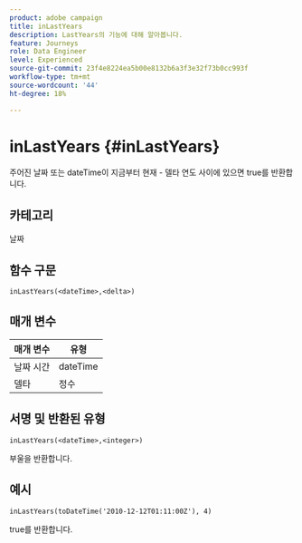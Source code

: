 ```yaml
---
product: adobe campaign
title: inLastYears
description: LastYears의 기능에 대해 알아봅니다.
feature: Journeys
role: Data Engineer
level: Experienced
source-git-commit: 23f4e8224ea5b00e8132b6a3f3e32f73b0cc993f
workflow-type: tm+mt
source-wordcount: '44'
ht-degree: 18%

---
```


# inLastYears {#inLastYears}

주어진 날짜 또는 dateTime이 지금부터 현재 - 델타 연도 사이에 있으면 true를 반환합니다.

## 카테고리

날짜

## 함수 구문

`inLastYears(<dateTime>,<delta>)`

## 매개 변수

| 매개 변수 | 유형 |
|-----------|------------------|
| 날짜 시간 | dateTime |
| 델타 | 정수 |

## 서명 및 반환된 유형

`inLastYears(<dateTime>,<integer>)`

부울을 반환합니다.

## 예시

`inLastYears(toDateTime('2010-12-12T01:11:00Z'), 4)`

true를 반환합니다.
